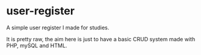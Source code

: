 # user-register
A simple user register I made for studies.

It is pretty raw, the aim here is just to have a basic CRUD system made with PHP, mySQL and HTML.
